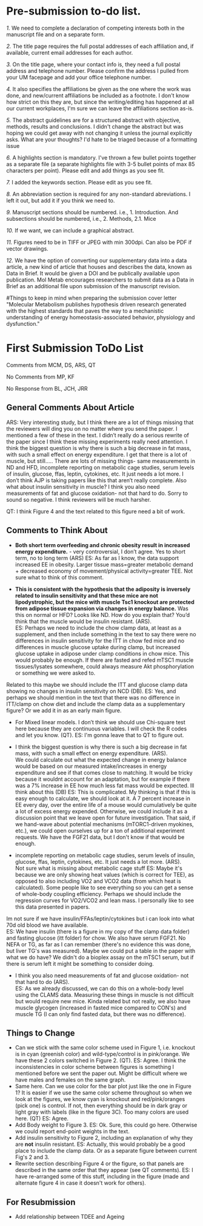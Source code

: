 # Pre-submission to-do list.

*1.* We need to complete a declaration of competing interests both in the manuscript file and on a separate form. 

*2.* The title page requires the full postal addresses of each affiliation and, if available, current email addresses for each author. 

*3.* On the title page, where your contact info is, they need a full postal address and telephone number. Please confirm the address I pulled from your UM facepage and add your office telephone number. 

*4.* It also specifies the affiliations be given as the one where the work was done, and new/current affiliations be included as a footnote. I don't know how strict on this they are, but since the writing/editing has happened at all our current workplaces, I'm sure we can leave the affiliations section as-is. 

*5.* The abstract guidelines are for a structured abstract with objective, methods, results and conclusions. I didn't change the abstract but was hoping we could get away with not changing it unless the journal explicitly asks. What are your thoughts? I'd hate to be triaged because of a formatting issue 

*6.* A highlights section is mandatory. I've thrown a few bullet points together as a separate file (a separate highlights file with 3-5 bullet points of max 85 characters per point). Please edit and add things as you see fit.

*7.* I added the keywords section. Please edit as you see fit.

*8.* An abbreviation section is required for any non-standard abreviations. I left it out, but add it if you think we need to. 

*9.* Manuscript sections should be numbered. i.e., 1. Introduction. And subsections should be numbered, i.e., 2. Methods, 2.1. Mice

*10.* If we want, we can include a graphical abstract.

*11.* Figures need to be in TIFF or JPEG with min 300dpi. Can also be PDF if vector drawings.

*12.* We have the option of converting our supplementary data into a data article, a new kind of article that houses and describes the data, known as Data in Brief. It would be given a DOI and be publically available upon publication. Mol Metab encourages researchers to submit data as a Data in Brief as an additional file upon submission of the manuscript revision.

#Things to keep in mind when preparing the submission cover letter
"Molecular Metabolism publishes hypothesis driven research generated with the highest standards that paves the way to a mechanistic understanding of energy homeostasis-associated behavior, physiology and dysfunction."






# First Submission ToDo List

Comments from MCM, DS, ARS, QT

No Comments from MP, KF

No Response from BL, JCH, JRR


## General Comments About Article

ARS: Very interesting study, but I think there are a lot of things missing that the reviewers will ding you on no matter where you send the paper.  I mentioned a few of these in the text.  I didn’t really do a serious rewrite of the paper since I think these missing experiments really need attention.  I think the biggest question is why there is such a big decrease in fat mass, with such a small effect on energy expenditure.  I get that there is a lot of muscle, but still…..  There are lots of missing things- same measurements in ND and HFD, incomplete reporting on metabolic cage studies, serum levels of insulin, glucose, ffas, leptin, cytokines, etc. It just needs a lot more.  I don’t think AJP is taking papers like this that aren’t really complete.  Also what about insulin sensitivity in muscle?  I think you also need measurements of fat and glucose oxidation- not that hard to do.  Sorry to sound so negative.  I think reviewers will be much harsher.

QT: I think Figure 4 and the text related to this figure need a bit of work.

## Comments to Think About

* **Both short term overfeeding and chronic obesity result in increased energy expenditure.**  - very controversial, I don’t agree.  Yes to short term, no to long term (ARS)
ES: As far as I know, the data support increased EE in obesity. Larger tissue mass=greater metabolic demand + decreased economy of movement/physical activity=greater TEE. Not sure what to think of this comment.

* **This is consistent with the hypothesis that the adiposity is inversely related to insulin sensitivity and that these mice are not lipodystrophic, but the mice with muscle Tsc1 knockout are protected from adipose tissue expansion via changes in energy balance.** Was this on normal or HFD?  Looks like ND.  How do you explain that?  You’d think that the muscle would be insulin resistant. (ARS).  
ES: Perhaps we need to include the chow clamp data, at least as a supplement, and then include something in the text to say there were no differences in insulin sensitivity for the ITT in chow fed mice and no differences in muscle glucose uptake during clamp, but increased glucose uptake in adipose under clamp conditions in chow mice. This would probably be enough. If there are fasted and refed mTSC1 muscle tissues/lysates somewhere, could always measure Akt phosphorylation or something we were asked to. 

Related to this maybe we should include the ITT and glucose clamp data showing no changes in insulin sensitivity on NCD (DB).
ES: Yes, and perhaps we should mention in the text that there was no difference in ITT/clamp on chow diet and  include the clamp data as a supplementary figure? Or we add it in as an early main figure. 

* For Mixed linear models.  I don’t think we should use Chi-square test here because they are continuous variables. I will check the R codes and let you know. (QT).
ES: I'm gonna leave that to QT to figure out.

* I think the biggest question is why there is such a big decrease in fat mass, with such a small effect on energy expenditure. (ARS).  
We could calculate out what the expected change in energy balance would be based on our measured intake/increases in energy expenditure and see if that comes close to matching.  It would be tricky because it wouldnt account for an adaptation, but for example if there was a 7% increase in EE how much less fat mass would be expected.  Ill think about this (DB)
ES: This is complicated. My thinking is that if this is easy enough to calculate, we should look at it. A 7 percent increase in EE every day, over the entire life of a mouse would cumulatively be quite a lot of excess energy expended. Otherwise, we could include it as a discussion point that we leave open for future investigation. That said, if we hand-wave about potential mechanisms (mTORC1-driven myokines, etc.), we could open ourselves up for a ton of additional experiment requests. We have the FGF21 data, but I don't know if that would be enough.

* incomplete reporting on metabolic cage studies, serum levels of insulin, glucose, ffas, leptin, cytokines, etc. It just needs a lot more. (ARS).  
Not sure what is missing about metabolic cage stuff
ES: Maybe it's because we are only showing heat values (which is correct for TEE), as opposed to also including VO2 and VCO2 data (from which heat is calculated). Some people like to see everything so you can get a sense of whole-body coupling efficiency. Perhaps we should include the regression curves for VO2/VCO2 and lean mass. I personally like to see this data presented in papers.

Im not sure if we have insulin/FFAs/leptin/cytokines but i can look into what 70d old blood we have available.  
ES: We have insulin (there is a figure in my copy of the clamp data folder) and fasting glucose (itt folder) for chow. We also have serum FGF21. No NEFA or TG, as far as I can remember (there's no evidence this was done, but liver TG's was measured). Maybe we could put a table in the paper with what we do have? We didn't do a bioplex assay on the mTSC1 serum, but if there is serum left it might be something to consider doing. 

* I think you also need measurements of fat and glucose oxidation- not that hard to do (ARS).  
ES: As we already discussed, we can do this on a whole-body level using the CLAMS data. Measuring these things in muscle is not difficult but would require new mice. Kinda related but not really, we also have muscle glycogen (increased in fasted mice compared to CON's) and muscle TG (I can only find fasted data, but there was no difference). 


## Things to Change

* Can we stick with the same color scheme used in Figure 1, i.e. knockout is in cyan (greenish color) and wild-type/control is in pink/orange. We have these 2 colors switched in Figure 2. (QT).
ES: Agree. I think the inconsistencies in color scheme between figures is something I mentioned before we sent the paper out. Might be difficult where we have males and females on the same graph.
* Same here. Can we use color for the bar plot just like the one in Figure 1? It is easier if we use the same color scheme throughout so when we look at the figures, we know cyan is knockout and red/pink/oranges (pick one) is control.  If not, then everything should be in dark gray or light gray with labels (like in the figure 3C). Too many colors are used here. (QT)
ES: Agree.
* Add Body weight to Figure 3.
ES: Ok. Sure, this could go here. Otherwise we could report end-point weights in the text.
* Add insulin sensitivity to Figure 2, including an explanation of why they are **not** insulin resistant.
 ES: Actually, this would probably be a good place to include the clamp data. Or as a separate figure between current Fig's 2 and 3. 
* Rewrite section describing Figure 4 or the figure, so that panels are described in the same order that they appear (see QT comments).
ES: I have re-arranged some of this stuff, including in the figure (made and alternate figure 4 in case it doesn't work for others).

## For Resubmission

* Add relationship between TDEE and Ageing